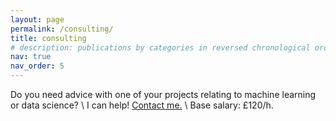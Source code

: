 ```yaml
---
layout: page
permalink: /consulting/
title: consulting
# description: publications by categories in reversed chronological order. generated by jekyll-scholar.
nav: true
nav_order: 5
---
```


Do you need advice with one of your projects relating to machine learning or data science? \\
I can help! [Contact me.](mailto:dennler@proton.me) \\
Base salary: £120/h.